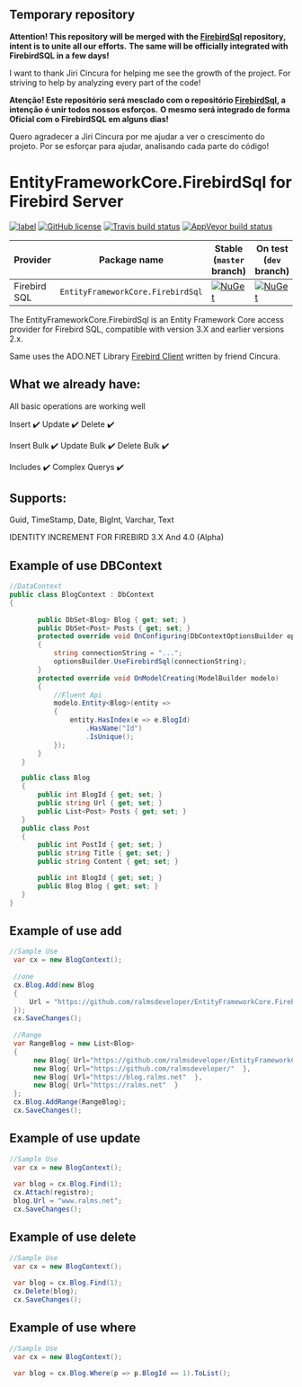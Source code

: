 ## Temporary repository

**Attention! This repository will be merged with the [FirebirdSql](https://github.com/cincuranet/FirebirdSql.Data.FirebirdClient/) repository, intent is to unite all our efforts.**
**The same will be officially integrated with FirebirdSQL in a few days!**

I want to thank Jiri Cincura for helping me see the growth of the project. 
For striving to help by analyzing every part of the code!

**Atenção! Este repositório será mesclado com o repositório [FirebirdSql](https://github.com/cincuranet/FirebirdSql.Data.FirebirdClient/), a intenção é unir todos nossos esforços.**
**O mesmo será integrado de forma Oficial com o FirebirdSQL em alguns dias!**

Quero agradecer a Jiri Cincura por me ajudar a ver o crescimento do projeto. 
Por se esforçar para ajudar, analisando cada parte do código!


EntityFrameworkCore.FirebirdSql for Firebird Server
=====================
[![label](https://img.shields.io/github/issues-raw/badges/shields/website.svg?style=plastic)](https://github.com/ralmsdeveloper/EntityFrameworkCore.FirebirdSql)
[![GitHub license](https://img.shields.io/badge/license-GPLv2-blue.svg)](https://raw.githubusercontent.com/ralmsdeveloper/EntityFrameworkCore.FirebirdSql/master/LICENSE) [![Travis build status][travis-badge]](https://travis-ci.org/ralmsdeveloper/EntityFrameworkCore.FirebirdSQL/branches)
[![AppVeyor build status][appveyor-badge]](https://ci.appveyor.com/project/ralmsdeveloper/EntityFrameworkCore.FirebirdSQL)

[travis-badge]: https://img.shields.io/travis/ralmsdeveloper/EntityFrameworkCore.FirebirdSQL.svg?label=travis-ci&branch=master&style=flat-square
[appveyor-badge]: https://img.shields.io/appveyor/ci/ralmsdeveloper/EntityFrameworkCore.FirebirdSQL.svg?label=appveyor&style=flat-square
 



Provider               | Package name                              | Stable (`master` branch)    | On test (`dev` branch)
-----------------------|-------------------------------------------|-----------------------------|-------------------------
Firebird SQL           | `EntityFrameworkCore.FirebirdSql` | [![NuGet](https://img.shields.io/nuget/v/EntityFrameworkCore.FirebirdSql.svg?style=flat-square&label=nuget)](https://www.nuget.org/packages/EntityFrameworkCore.FirebirdSql/) |  [![NuGet](https://img.shields.io/nuget/v/EntityFrameworkCore.FirebirdSql.svg?style=flat-square&label=nuget)](https://www.nuget.org/packages/EntityFrameworkCore.FirebirdSql/)


The EntityFrameworkCore.FirebirdSql is an Entity Framework Core access provider for Firebird SQL, compatible with version 3.X and earlier versions 2.x.

Same uses the ADO.NET Library  [Firebird Client](https://github.com/cincuranet/FirebirdSql.Data.FirebirdClient)  written by friend Cincura.


##  What we already have:
All basic operations are working well

Insert :heavy_check_mark: Update  :heavy_check_mark: Delete :heavy_check_mark:

Insert Bulk :heavy_check_mark: Update Bulk :heavy_check_mark: Delete Bulk :heavy_check_mark:

Includes :heavy_check_mark: Complex Querys :heavy_check_mark: 

##  Supports: 
Guid, TimeStamp, Date, BigInt, Varchar, Text

IDENTITY INCREMENT FOR FIREBIRD 3.X And 4.0 (Alpha)




## Example of use DBContext

 ```csharp
 //DataContext
 public class BlogContext : DbContext
 {
        
        public DbSet<Blog> Blog { get; set; }
        public DbSet<Post> Posts { get; set; }
        protected override void OnConfiguring(DbContextOptionsBuilder optionsBuilder)
        { 
            string connectionString = "...";
            optionsBuilder.UseFirebirdSql(connectionString);   
        }
        protected override void OnModelCreating(ModelBuilder modelo)
        {
            //Fluent Api
            modelo.Entity<Blog>(entity =>
            {
                entity.HasIndex(e => e.BlogId)
                    .HasName("Id")
                    .IsUnique();
            });
        }
    }

    public class Blog
    {
        public int BlogId { get; set; }
        public string Url { get; set; } 
        public List<Post> Posts { get; set; }
    }
    public class Post
    {
        public int PostId { get; set; }
        public string Title { get; set; }
        public string Content { get; set; }

        public int BlogId { get; set; }
        public Blog Blog { get; set; }
    }
 }     
```

## Example of use add
```csharp
//Sample Use
 var cx = new BlogContext();  
 
 //one
 cx.Blog.Add(new Blog
 {
     Url = "https://github.com/ralmsdeveloper/EntityFrameworkCore.FirebirdSql"
 });
 cx.SaveChanges();
 
 //Range
 var RangeBlog = new List<Blog>
 {
      new Blog{ Url="https://github.com/ralmsdeveloper/EntityFrameworkCore.FirebirdSql"  },
      new Blog{ Url="https://github.com/ralmsdeveloper/"  },
      new Blog{ Url="https://blog.ralms.net"  },
      new Blog{ Url="https://ralms.net"  } 
 };
 cx.Blog.AddRange(RangeBlog);
 cx.SaveChanges();
```

## Example of use update
```csharp
//Sample Use
 var cx = new BlogContext();  
  
 var blog = cx.Blog.Find(1);
 cx.Attach(registro);
 blog.Url = "www.ralms.net";
 cx.SaveChanges(); 
```

## Example of use delete
```csharp
//Sample Use
 var cx = new BlogContext();  
  
 var blog = cx.Blog.Find(1);
 cx.Delete(blog); 
 cx.SaveChanges(); 
```
## Example of use where
```csharp
//Sample Use
 var cx = new BlogContext();  
  
 var blog = cx.Blog.Where(p => p.BlogId == 1).ToList(); 
```
